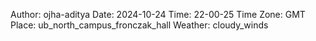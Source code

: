 Author: ojha-aditya
Date: 2024-10-24
Time: 22-00-25
Time Zone: GMT
Place: ub_north_campus_fronczak_hall
Weather: cloudy_winds